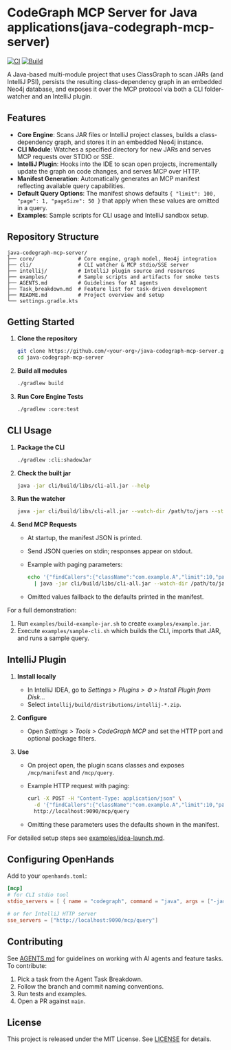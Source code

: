 # CodeGraph MCP Server for Java applications(java-codegraph-mcp-server)

[![CI](https://github.com/Softwareologists/java-codegraph-mcp-server/actions/workflows/pr-tests.yml/badge.svg)](https://github.com/Softwareologists/java-codegraph-mcp-server/actions/workflows/pr-tests.yml)
[![Build](https://github.com/Softwareologists/java-codegraph-mcp-server/actions/workflows/ci.yml/badge.svg)](https://github.com/Softwareologists/java-codegraph-mcp-server/actions/workflows/ci.yml)

A Java-based multi-module project that uses ClassGraph to scan JARs (and IntelliJ PSI), persists the resulting class-dependency graph in an embedded Neo4j database, and exposes it over the MCP protocol via both a CLI folder-watcher and an IntelliJ plugin.

## Features

* **Core Engine**: Scans JAR files or IntelliJ project classes, builds a class-dependency graph, and stores it in an embedded Neo4j instance.
* **CLI Module**: Watches a specified directory for new JARs and serves MCP requests over STDIO or SSE.
* **IntelliJ Plugin**: Hooks into the IDE to scan open projects, incrementally update the graph on code changes, and serves MCP over HTTP.
* **Manifest Generation**: Automatically generates an MCP manifest reflecting available query capabilities.
* **Default Query Options**: The manifest shows defaults `{ "limit": 100, "page": 1, "pageSize": 50 }` that apply when these values are omitted in a query.
* **Examples**: Sample scripts for CLI usage and IntelliJ sandbox setup.

## Repository Structure

```
java-codegraph-mcp-server/
├── core/              # Core engine, graph model, Neo4j integration
├── cli/               # CLI watcher & MCP stdio/SSE server
├── intellij/          # IntelliJ plugin source and resources
├── examples/          # Sample scripts and artifacts for smoke tests
├── AGENTS.md          # Guidelines for AI agents
├── Task_breakdown.md  # Feature list for task-driven development
├── README.md          # Project overview and setup
└── settings.gradle.kts
```

## Getting Started

1. **Clone the repository**

   ```bash
   git clone https://github.com/<your-org>/java-codegraph-mcp-server.git
   cd java-codegraph-mcp-server
   ```

2. **Build all modules**

   ```bash
   ./gradlew build
   ```

3. **Run Core Engine Tests**

   ```bash
   ./gradlew :core:test
   ```

## CLI Usage

1. **Package the CLI**

   ```bash
   ./gradlew :cli:shadowJar
   ```
2. **Check the built jar**

   ```bash
   java -jar cli/build/libs/cli-all.jar --help
   ```
3. **Run the watcher**

   ```bash
   java -jar cli/build/libs/cli-all.jar --watch-dir /path/to/jars --stdio
   ```
4. **Send MCP Requests**

   * At startup, the manifest JSON is printed.
   * Send JSON queries on stdin; responses appear on stdout.
   * Example with paging parameters:

     ```bash
     echo '{"findCallers":{"className":"com.example.A","limit":10,"page":2,"pageSize":5}}' \
       | java -jar cli/build/libs/cli-all.jar --watch-dir /path/to/jars --stdio
     ```
   * Omitted values fallback to the defaults printed in the manifest.

For a full demonstration:

1. Run `examples/build-example-jar.sh` to create `examples/example.jar`.
2. Execute `examples/sample-cli.sh` which builds the CLI, imports that JAR, and runs a sample query.

## IntelliJ Plugin

1. **Install locally**

   * In IntelliJ IDEA, go to *Settings > Plugins > ⚙️ > Install Plugin from Disk...*
   * Select `intellij/build/distributions/intellij-*.zip`.
2. **Configure**

   * Open *Settings > Tools > CodeGraph MCP* and set the HTTP port and optional package filters.
3. **Use**

   * On project open, the plugin scans classes and exposes `/mcp/manifest` and `/mcp/query`.
   * Example HTTP request with paging:

     ```bash
     curl -X POST -H "Content-Type: application/json" \
       -d '{"findCallers":{"className":"com.example.A","limit":10,"page":2,"pageSize":5}}' \
       http://localhost:9090/mcp/query
     ```
   * Omitting these parameters uses the defaults shown in the manifest.

For detailed setup steps see [examples/idea-launch.md](examples/idea-launch.md).

## Configuring OpenHands

Add to your `openhands.toml`:

```toml
[mcp]
# for CLI stdio tool
stdio_servers = [ { name = "codegraph", command = "java", args = ["-jar","/path/to/cli-all.jar","--stdio"] } ]

# or for IntelliJ HTTP server
sse_servers = ["http://localhost:9090/mcp/query"]
```

## Contributing

See [AGENTS.md](AGENTS.md) for guidelines on working with AI agents and feature tasks. To contribute:

1. Pick a task from the Agent Task Breakdown.
2. Follow the branch and commit naming conventions.
3. Run tests and examples.
4. Open a PR against `main`.

## License

This project is released under the MIT License. See [LICENSE](LICENSE) for details.
